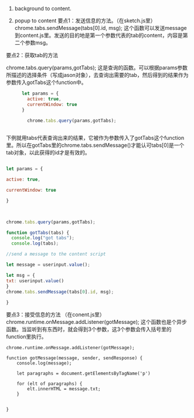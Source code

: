 1. background  to  content.







2. popup to content
要点1：发送信息的方法。（在sketch.js里）
chrome.tabs.sendMessage(tabs[0].id, msg);
这个函数可以发送message到content.js里。发送的目的地是第一个参数代表的tab的content，内容是第二个参数msg。

要点2：获取tab的方法

chrome.tabs.query(params,gotTabs);
这是查询的函数。可以根据params参数所描述的选择条件（写成jason对象），去查询出需要的tab，然后得到的结果作为参数传入gotTabs这个function中。


```js
      let params = {
        active: true,
        currentWindow: true
      }

        chrome.tabs.query(params,gotTabs);
		
```

下例就用tabs代表查询出来的结果，它被作为参数传入了gotTabs这个function里。所以在gotTabs里的chrome.tabs.sendMessage()才能认可tabs[0]是一个tab对象，以此获得的id才是有效的。
```js

let params = {

active: true,

currentWindow: true

}

  

chrome.tabs.query(params,gotTabs);    

function gotTabs(tabs) {
  console.log("got tabs");
  console.log(tabs);

//send a message to the content script

let message = userinput.value();

let msg = {
txt: userinput.value()  
}
chrome.tabs.sendMessage(tabs[0].id, msg);
  
}

```

要点3：接受信息的方法
（在conent.js里）
chrome.runtime.onMessage.addListener(gotMessage);
这个函数也是个异步函数。当监听到有东西时，就会得到3个参数，这3个参数会传入括号里的function里执行。

```
chrome.runtime.onMessage.addListener(gotMessage);

function gotMessage(message, sender, sendResponse) {
    console.log(message);
	
    let paragraphs = document.getElementsByTagName('p')
	
    for (elt of paragraphs) {
        elt.innerHTML = message.txt;
    }


}

```


